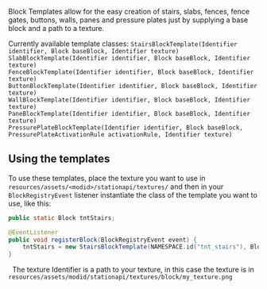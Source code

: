 Block Templates allow for the easy creation of stairs, slabs, fences, fence gates, buttons, walls, panes and pressure plates just by supplying a base block and a path to a texture.  

Currently available template classes:
`StairsBlockTemplate(Identifier identifier, Block baseBlock, Identifier texture)` 
`SlabBlockTemplate(Identifier identifier, Block baseBlock, Identifier texture)`  
`FenceBlockTemplate(Identifier identifier, Block baseBlock, Identifier texture)`  
`ButtonBlockTemplate(Identifier identifier, Block baseBlock, Identifier texture)`  
`WallBlockTemplate(Identifier identifier, Block baseBlock, Identifier texture)`  
`PaneBlockTemplate(Identifier identifier, Block baseBlock, Identifier texture)`  
`PressurePlateBlockTemplate(Identifier identifier, Block baseBlock, PressurePlateActivationRule activationRule, Identifier texture)`  

## Using the templates
To use these templates, place the texture you want to use in `resources/assets/<modid>/stationapi/textures/` and then in your `BlockRegistryEvent` listener instantiate the class of the template you want to use, like this:  

```java
public static Block tntStairs;

@EventListener
public void registerBlock(BlockRegistryEvent event) {
	tntStairs = new StairsBlockTemplate(NAMESPACE.id("tnt_stairs"), Block.TNT, Identifier.of("modid:block/my_texture")).setTranslationKey(NAMESPACE, "tnt_stairs").setHardness(0.5F);
}
```
&nbsp;
The texture Identifier is a path to your texture, in this case the texture is in `resources/assets/modid/stationapi/textures/block/my_texture.png`
